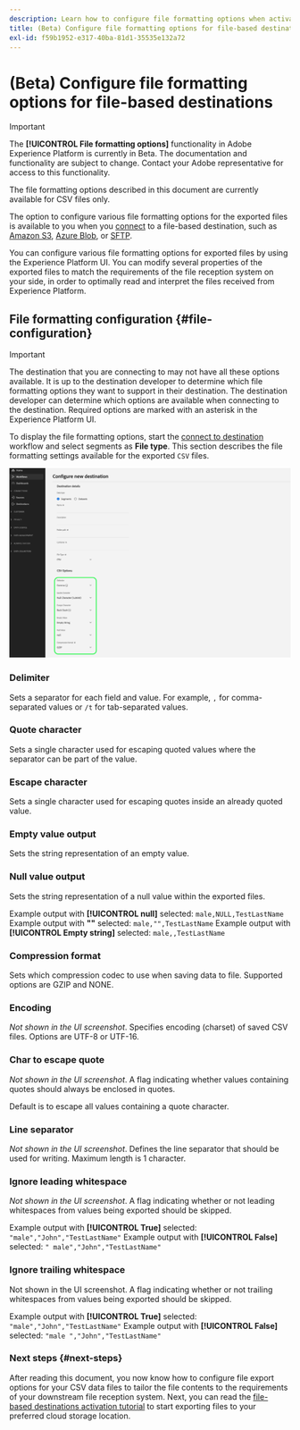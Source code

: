 ```yaml
---
description: Learn how to configure file formatting options when activating data to file-based destinations
title: (Beta) Configure file formatting options for file-based destinations
exl-id: f59b1952-e317-40ba-81d1-35535e132a72
---
```

# (Beta) Configure file formatting options for file-based destinations

>[!IMPORTANT]
>
>The **[!UICONTROL File formatting options]** functionality in Adobe Experience Platform is currently in Beta. The documentation and functionality are subject to change.
>Contact your Adobe representative for access to this functionality.
> 
>The file formatting options described in this document are currently available for CSV files only. 

The option to configure various file formatting options for the exported files is available to you when you [connect](/help/destinations/ui/connect-destination.md) to a file-based destination, such as [Amazon S3](/help/destinations/catalog/cloud-storage/amazon-s3.md#connect), [Azure Blob](/help/destinations/catalog/cloud-storage/azure-blob.md#connect), or [SFTP](/help/destinations/catalog/cloud-storage/sftp.md#connect). 

You can configure various file formatting options for exported files by using the Experience Platform UI. You can modify several properties of the exported files to match the requirements of the file reception system on your side, in order to optimally read and interpret the files received from Experience Platform.

<!--
* To configure file formatting options for exported files by using the Experience Platform UI, read this document.
* To configure file formatting options for exported files by using the Experience Platform Flow Service API, read [Flow Service API - Destinations](https://developer.adobe.com/experience-platform-apis/references/destinations/).
-->

## File formatting configuration {#file-configuration}

>[!IMPORTANT]
>
>The destination that you are connecting to may not have all these options available. It is up to the destination developer to determine which file formatting options they want to support in their destination. The destination developer can determine which options are available when connecting to the destination. Required options are marked with an asterisk in the Experience Platform UI.

To display the file formatting options, start the [connect to destination](/help/destinations/ui/connect-destination.md) workflow and select segments as **File type**. This section describes the file formatting settings available for the exported `CSV` files. 

![Image showing some of the available file formatting options.](/help/destinations/assets/ui/batch-destinations-file-formatting-options/file-formatting-options.png)

### Delimiter

Sets a separator for each field and value. For example, `,` for comma-separated values or `/t` for tab-separated values. 

### Quote character 

Sets a single character used for escaping quoted values where the separator can be part of the value.

### Escape character

Sets a single character used for escaping quotes inside an already quoted value.

### Empty value output

Sets the string representation of an empty value.

### Null value output

Sets the string representation of a null value within the exported files. 

Example output with **[!UICONTROL null]** selected: `male,NULL,TestLastName`
Example output with **""** selected: `male,"",TestLastName`
Example output with **[!UICONTROL Empty string]** selected: `male,,TestLastName`

### Compression format

Sets which compression codec to use when saving data to file. Supported options are GZIP and NONE.

### Encoding

*Not shown in the UI screenshot*. Specifies encoding (charset) of saved CSV files. Options are UTF-8 or UTF-16. 

### Char to escape quote

*Not shown in the UI screenshot*. A flag indicating whether values containing quotes should always be enclosed in quotes.

Default is to escape all values containing a quote character.

### Line separator

*Not shown in the UI screenshot*. Defines the line separator that should be used for writing. Maximum length is 1 character.

### Ignore leading whitespace

*Not shown in the UI screenshot*. A flag indicating whether or not leading whitespaces from values being exported should be skipped.

Example output with **[!UICONTROL True]** selected: `"male","John","TestLastName"`
Example output with **[!UICONTROL False]** selected: `" male","John","TestLastName"`

### Ignore trailing whitespace

Not shown in the UI screenshot. A flag indicating whether or not trailing whitespaces from values being exported should be skipped.

Example output with **[!UICONTROL True]** selected: `"male","John","TestLastName"`
Example output with **[!UICONTROL False]** selected: `"male ","John","TestLastName"`

### Next steps {#next-steps}

After reading this document, you now know how to configure file export options for your CSV data files to tailor the file contents to the requirements of your downstream file reception system. Next, you can read the [file-based destinations activation tutorial](/help/destinations/ui/activate-batch-profile-destinations.md) to start exporting files to your preferred cloud storage location.
